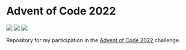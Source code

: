 # Advent of Code 2022

![](https://img.shields.io/badge/Day%20📅-21-blue)
![](https://img.shields.io/badge/Stars%20⭐-29-yellow)
![](https://img.shields.io/badge/Days%20Completed%20✅-14-darkgreen)

Repository for my participation in the [Advent of Code 2022](https://adventofcode.com/2022) challenge.
